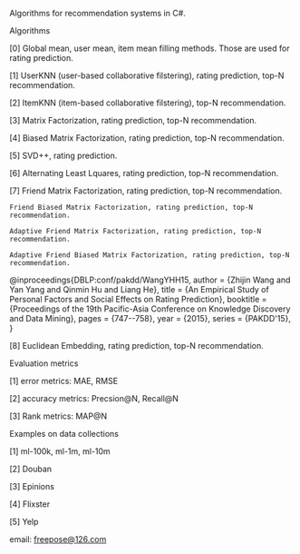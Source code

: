 Algorithms for recommendation systems in C#.

Algorithms

[0] Global mean, user mean, item mean filling methods. Those are used for rating prediction.

[1] UserKNN (user-based collaborative filstering), rating prediction, top-N recommendation.

[2] ItemKNN (item-based collaborative filstering), top-N recommendation.

[3] Matrix Factorization, rating prediction, top-N recommendation.

[4] Biased Matrix Factorization, rating prediction, top-N recommendation.

[5] SVD++, rating prediction.

[6] Alternating Least Lquares, rating prediction, top-N recommendation.

[7] Friend Matrix Factorization, rating prediction, top-N recommendation.

    Friend Biased Matrix Factorization, rating prediction, top-N recommendation.
    
    Adaptive Friend Matrix Factorization, rating prediction, top-N recommendation.
    
    Adaptive Friend Biased Matrix Factorization, rating prediction, top-N recommendation.

@inproceedings{DBLP:conf/pakdd/WangYHH15,
  author    = {Zhijin Wang and
               Yan Yang and
               Qinmin Hu and
               Liang He},
  title     = {An Empirical Study of Personal Factors and Social Effects on Rating Prediction},
  booktitle = {Proceedings of the 19th Pacific-Asia Conference on Knowledge Discovery and Data Mining},
  pages     = {747--758},
  year      = {2015},
  series    = {PAKDD'15},
}


[8] Euclidean Embedding, rating prediction, top-N recommendation.



Evaluation metrics

[1] error metrics: MAE, RMSE

[2] accuracy metrics: Precsion@N, Recall@N

[3] Rank metrics: MAP@N

Examples on data collections

[1] ml-100k, ml-1m, ml-10m

[2] Douban

[3] Epinions

[4] Flixster

[5] Yelp


email: freepose@126.com
